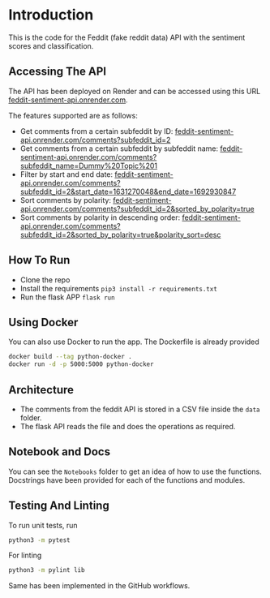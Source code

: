 # Introduction

This is the code for the Feddit (fake reddit data) API with the sentiment scores and classification.

## Accessing The API

The API has been deployed on Render and can be accessed using this URL [feddit-sentiment-api.onrender.com](https://feddit-sentiment-api.onrender.com/).

The features supported are as follows:

* Get comments from a certain subfeddit by ID: [feddit-sentiment-api.onrender.com/comments?subfeddit_id=2](http://feddit-sentiment-api.onrender.com/comments?subfeddit_id=2)
* Get comments from a certain subfeddit by subfeddit name: [feddit-sentiment-api.onrender.com/comments?subfeddit_name=Dummy%20Topic%201](http://feddit-sentiment-api.onrender.com/comments?subfeddit_name=Dummy%20Topic%201)
* Filter by start and end date: [feddit-sentiment-api.onrender.com/comments?subfeddit_id=2&start_date=1631270048&end_date=1692930847](http://feddit-sentiment-api.onrender.com/comments?subfeddit_id=2&start_date=1631270048&end_date=1692930847)
* Sort comments by polarity: [feddit-sentiment-api.onrender.com/comments?subfeddit_id=2&sorted_by_polarity=true](http://feddit-sentiment-api.onrender.com/comments?subfeddit_id=2&sorted_by_polarity=true)
* Sort comments by polarity in descending order: [feddit-sentiment-api.onrender.com/comments?subfeddit_id=2&sorted_by_polarity=true&polarity_sort=desc](http://feddit-sentiment-api.onrender.com/comments?subfeddit_id=2&sorted_by_polarity=true&polarity_sort=desc)

## How To Run

* Clone the repo
* Install the requirements `pip3 install -r requirements.txt`
* Run the flask APP `flask run`

## Using Docker

You can also use Docker to run the app. The Dockerfile is already provided

```bash
docker build --tag python-docker .
docker run -d -p 5000:5000 python-docker
```

## Architecture

* The comments from the feddit API is stored in a CSV file inside the `data` folder.
* The flask API reads the file and does the operations as required. 

## Notebook and Docs

You can see the `Notebooks` folder to get an idea of how to use the functions. Docstrings have been provided for each of the functions and modules.

## Testing And Linting

To run unit tests, run

```bash
python3 -m pytest
```

For linting

```bash
python3 -m pylint lib
```

Same has been implemented in the GitHub workflows. 